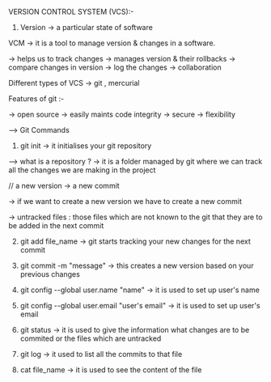  VERSION CONTROL SYSTEM (VCS):-


 1) Version -> a particular state of software

 VCM -> it is a tool to manage version & changes in a software.

 -> helps us to track changes
 -> manages version & their rollbacks 
 -> compare changes in version 
 -> log the changes
 -> collaboration

 Different types of VCS -> git , mercurial 

 Features of git :-

 -> open source
 -> easily maints code integrity
 -> secure
 -> flexibility



--> Git Commands

1. git init -> it initialises your git repository 

-->  what is a repository ?
-> it is a folder managed by git where we can track all the changes we are making in the project


//  a new version -> a new commit

-> if we want to create a new version we have to create a new commit

-> untracked files : those files which are not known to the git that they are to be added in the next commit


2. git add file_name -> git starts tracking your new changes for the next commit

3. git commit -m "message" -> this creates a new version based on your previous changes

4. git config --global user.name "name" -> it is used to set up user's name

5. git config --global user.email "user's email" -> it is used to set up user's email

6. git status -> it is used to give the information what changes are to be commited or the files which are untracked

7. git log -> it used to list all the commits to that file

8. cat file_name -> it is used to see the content of the file


